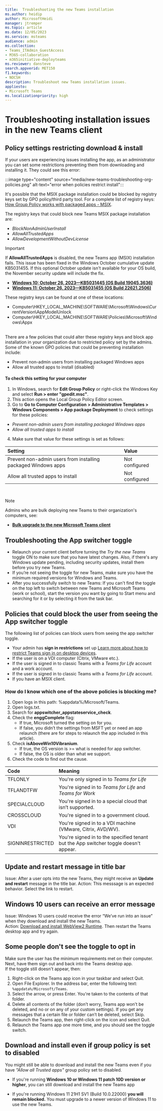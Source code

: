 ```yaml
---
title:  Troubleshooting the new Teams installation
ms.author: heidip
author: MicrosoftHeidi
manager: jtremper
ms.topic: article
ms.date: 12/05/2023
ms.service: msteams
audience: admin
ms.collection: 
- Teams_ITAdmin_GuestAccess
- M365-collaboration
- m365initiative-deployteams
ms.reviewer: dansteve
search.appverid: MET150
f1.keywords:
- NOCSH
description: Troubleshoot new Teams installation issues.
appliesto: 
- Microsoft Teams
ms.localizationpriority: high
---
```

# Troubleshooting installation issues in the new Teams client

## Policy settings restricting download & install

If your users are experiencing issues installing the app, as an administrator you can set some restrictions preventing them from downloading and installing it. They could see this error:

:::image type="content" source="media/new-teams-troubleshooting-org-policies.png" alt-text="error when policies restrict install":::

It's possible that the MSIX package installation could be blocked by registry keys set by GPO policy/third party tool. For a complete list of registry keys: [How Group Policy works with packaged apps - MSIX](/windows/msix/group-policy-msix).

The registry keys that could block new Teams MSIX package installation are:

- *BlockNonAdminUserInstall*
- *AllowAllTrustedApps*
- *AllowDevelopmentWithoutDevLicense*

>[!Important]
>If **AllowAllTrustedApps** is disabled, the new Teams app (MSIX) installation fails. This issue has been fixed in the Windows October cumulative update KB5031455. If this optional October update isn't available for your OS build, the November security update will include the fix.
>
>- [**Windows 10: October 26, 2023—KB5031445 (OS Build 19045.3636)**](https://support.microsoft.com/topic/october-26-2023-kb5031445-os-build-19045-3636-preview-03f350cb-57f9-45e6-bfd7-438895d3c7fa)
>- [**Windows 11: October 26, 2023—KB5031455 (OS Build 22621.2506)** ](https://support.microsoft.com/topic/october-26-2023-kb5031455-os-build-22621-2506-preview-6513c5ec-c5a2-4aaf-97f5-44c13d29e0d4)

These registry keys can be found at one of these locations:
  - Computer\HKEY_LOCAL_MACHINE\SOFTWARE\Microsoft\Windows\CurrentVersion\AppModelUnlock
  - Computer\HKEY_LOCAL_MACHINE\SOFTWARE\Policies\Microsoft\Windows\Appx

</br>
There are a few policies that could alter these registry keys and block app installation in your organization due to restricted policy set by the admins. Some of the known GPO policies that could be preventing installation include:

- Prevent non-admin users from installing packaged Windows apps
- Allow all trusted apps to install (disabled)

#### To check this setting for your computer

1. In Windows, search for **Edit Group Policy** or right-click the Windows Key and select **Run > enter "gpedit.msc"**.
2. This action opens the Local Group Policy Editor screen.
3. Go to **Go to Computer Configuration > Administrative Templates > Windows Components > App package Deployment** to check settings for these policies:
  - *Prevent non-admin users from installing packaged Windows apps*
  - *Allow all trusted apps to install*
4. Make sure that value for these settings is set as follows:

|Setting                                                        |Value          |
|:--------------------------------------------------------------|:--------------|
|Prevent non-admin users from installing packaged Windows apps |Not configured |
|Allow all trusted apps to install                              |Not configured |

</br>

>[!Note]
>Admins who are bulk deploying new Teams to their organization's computers, see:</br>
>- [**Bulk upgrade to the new Microsoft Teams client**](new-teams-bulk-install-client.md)

## Troubleshooting the App switcher toggle

- Relaunch your current client before turning the *Try the new Teams* toggle ON to make sure that you have latest changes. Also, if there's any Windows update pending, including security updates, install them before you try new Teams.
- If you’re not seeing the toggle for new Teams, make sure you have the minimum required versions for Windows and Teams.
- After you successfully switch to new Teams: If you can't find the toggle on the top left to switch between new Teams and Microsoft Teams (work or school), start the version you want by going to Start menu and searching for it or by selecting it from the task bar.

## Policies that could block the user from seeing the App switcher toggle

The following list of policies can block users from seeing the app switcher toggle.

- Your admin has **sign in restrictions** set up [Learn more about how to restrict Teams sign in on desktop devices](/microsoftteams/sign-in-teams#how-to-restrict-teams-sign-in-on-desktop-devices).
- If the user is on a VDI computer (Citrix, VMware etc.).
- If the user is signed in to classic Teams with a *Teams for Life* account and a work account.
- If the user is signed in to classic Teams with a *Teams for Life* account.
- If you have an MSIX client.

### How do I know which one of the above policies is blocking me?

1. Open logs in this path: %appdata%/Microsoft/Teams.
1. Open logs.txt.
1. Search for **appswitcher_appstateservice_check**.
1. Check the **enggComplete** flag:  
   - If true, Microsoft turned the setting on for you.
   - If false, you didn’t the settings from MSFT yet or need an app relaunch (there are for steps to relaunch the app included in this article).
1. Check **isAboveWin10Vibranium**.
   - If true, the OS version is >= what is needed for app switcher.
   - If false, the OS is older than what we support.
1. Check the code to find out the cause.

|Code|Meaning|
|:-----|:-----|
|TFLONLY|You're only signed in to *Teams for Life*|
|TFLANDTFW| You're signed in to *Teams for Life* and *Teams for Work*|
|SPECIALCLOUD| You're signed in to a special cloud that isn’t supported.|
|CROSSCLOUD| You're signed in to a government cloud.|
|VDI|You're signed in to a VDI machine (VMware, Citrix, AVD/WV).|
|SIGNINRESTRICTED|You're signed in to the specified tenant but the App switcher toggle doesn't appear.|

## Update and restart message in title bar

Issue: After a user opts into the new Teams, they might receive an **Update and restart** message in the title bar.
Action: This messsage is an expected behavior. Select the link to restart.

## Windows 10 users can receive an error message

Issue: Windows 10 users could receive the error “We’ve run into an issue” when they download and install the new Teams.</br>
Action: [Download and install WebView2 Runtime](https://developer.microsoft.com/microsoft-edge/webview2/#download-section). Then restart the Teams desktop app and try again.

## Some people don't see the toggle to opt in

Make sure the user has the minimum requirements met on their computer. Next, have them sign out and back into the Teams desktop app.  
If the toggle still doesn't appear, then:

1. Right-click on the Teams app icon in your taskbar and select Quit.
2. Open File Explorer. In the address bar, enter the following text: `%appdata%/Microsoft/Teams`.
3. Select the arrow, or press Enter. You're taken to the contents of that folder.
4. Delete all contents of the folder (don’t worry, Teams app won't be deleted, and no or on any of your custom settings). If you get any messages that a certain file or folder can’t be deleted, select Skip.
5. Relaunch the Teams app, then right-click on the icon and select Quit.
6. Relaunch the Teams app one more time, and you should see the toggle switch.

## Download and install even if group policy is set to disabled

You might still be able to download and install the new Teams even if you have *"Allow all Trusted apps"*  group policy set to disabled.  

- If you're running **Windows 10 or Windows 11 patch 10D version or higher**, you can still download and install the new Teams app

- If you're running Windows 11 21H1 SV1 (Build 10.0.22000) **you will remain blocked.** You must upgrade to a newer version of Windows 11 to use the new Teams.
